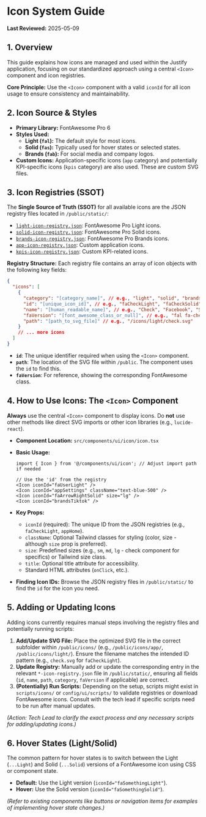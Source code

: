 # Icon System Guide

**Last Reviewed:** 2025-05-09

## 1. Overview

This guide explains how icons are managed and used within the Justify application, focusing on our standardized approach using a central `<Icon>` component and icon registries.

**Core Principle:** Use the `<Icon>` component with a valid `iconId` for all icon usage to ensure consistency and maintainability.

## 2. Icon Source & Styles

- **Primary Library:** FontAwesome Pro 6
- **Styles Used:**
  - **Light (`fal`):** The default style for most icons.
  - **Solid (`fas`):** Typically used for hover states or selected states.
  - **Brands (`fab`):** For social media and company logos.
- **Custom Icons:** Application-specific icons (`app` category) and potentially KPI-specific icons (`kpis` category) are also used. These are custom SVG files.

## 3. Icon Registries (SSOT)

The **Single Source of Truth (SSOT)** for all available icons are the JSON registry files located in `/public/static/`:

- [`light-icon-registry.json`](../../../public/static/light-icon-registry.json): FontAwesome Pro Light icons.
- [`solid-icon-registry.json`](../../../public/static/solid-icon-registry.json): FontAwesome Pro Solid icons.
- [`brands-icon-registry.json`](../../../public/static/brands-icon-registry.json): FontAwesome Pro Brands icons.
- [`app-icon-registry.json`](../../../public/static/app-icon-registry.json): Custom application icons.
- [`kpis-icon-registry.json`](../../../public/static/kpis-icon-registry.json): Custom KPI-related icons.

**Registry Structure:**
Each registry file contains an array of icon objects with the following key fields:

```json
{
  "icons": [
    {
      "category": "[category_name]", // e.g., "light", "solid", "brands", "app", "kpis"
      "id": "[unique_icon_id]", // e.g., "faCheckLight", "faCheckSolid", "brandsFacebook", "appSettings"
      "name": "[human_readable_name]", // e.g., "Check", "Facebook", "Settings"
      "faVersion": "[font_awesome_class_or_null]", // e.g., "fal fa-check", "fab fa-facebook", null
      "path": "[path_to_svg_file]" // e.g., "/icons/light/check.svg"
    }
    // ... more icons
  ]
}
```

- **`id`**: The unique identifier required when using the `<Icon>` component.
- **`path`**: The location of the SVG file within `/public`. The component uses the `id` to find this.
- **`faVersion`**: For reference, showing the corresponding FontAwesome class.

## 4. How to Use Icons: The `<Icon>` Component

**Always** use the central `<Icon>` component to display icons. Do **not** use other methods like direct SVG imports or other icon libraries (e.g., `lucide-react`).

- **Component Location:** `src/components/ui/icon/icon.tsx`
- **Basic Usage:**

  ```tsx
  import { Icon } from '@/components/ui/icon'; // Adjust import path if needed

  // Use the 'id' from the registry
  <Icon iconId="faUserLight" />
  <Icon iconId="appSettings" className="text-blue-500" />
  <Icon iconId="faArrowRightSolid" size="lg" />
  <Icon iconId="brandsTiktok" />
  ```

- **Key Props:**
  - `iconId` (required): The unique ID from the JSON registries (e.g., `faCheckLight`, `appHome`).
  - `className`: Optional Tailwind classes for styling (color, size - although `size` prop is preferred).
  - `size`: Predefined sizes (e.g., `sm`, `md`, `lg` - check component for specifics) or Tailwind size class.
  - `title`: Optional title attribute for accessibility.
  - Standard HTML attributes (`onClick`, etc.).
- **Finding Icon IDs:** Browse the JSON registry files in `/public/static/` to find the `id` for the icon you need.

## 5. Adding or Updating Icons

Adding icons currently requires manual steps involving the registry files and potentially running scripts:

1.  **Add/Update SVG File:** Place the optimized SVG file in the correct subfolder within `/public/icons/` (e.g., `/public/icons/app/`, `/public/icons/light/`). Ensure the filename matches the intended ID pattern (e.g., `check.svg` for `faCheckLight`).
2.  **Update Registry:** Manually add or update the corresponding entry in the relevant `*-icon-registry.json` file in `/public/static/`, ensuring all fields (`id`, `name`, `path`, `category`, `faVersion` if applicable) are correct.
3.  **(Potentially) Run Scripts:** Depending on the setup, scripts might exist in `scripts/icons/` or `config/ui/scripts/` to validate registries or download FontAwesome icons. Consult with the tech lead if specific scripts need to be run after manual updates.

_(Action: Tech Lead to clarify the exact process and any necessary scripts for adding/updating icons.)_

## 6. Hover States (Light/Solid)

The common pattern for hover states is to switch between the Light (`...Light`) and Solid (`...Solid`) versions of a FontAwesome icon using CSS or component state.

- **Default:** Use the Light version (`iconId="faSomethingLight"`).
- **Hover:** Use the Solid version (`iconId="faSomethingSolid"`).

_(Refer to existing components like buttons or navigation items for examples of implementing hover state changes.)_
